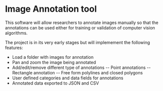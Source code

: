 # Image Annotation tool

This software will allow researchers to annotate images manually so that the annotations can be used either for training or validation of computer vision algorithms.

The project is in its very early stages but will implemement the following features:

- Load a folder with images for annotation
- Pan and zoom the image being annotated
- Add/edit/remove different type of annotations
-- Point annotations
-- Rectangle annotation
-- Free form polylines and closed polygons
- User defined categories and data fields for annotations
- Annotated data exported to JSON and CSV